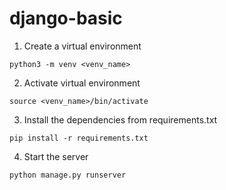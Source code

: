# django-basic

1) Create a virtual environment
```
python3 -m venv <venv_name>
```

2) Activate virtual environment
```
source <venv_name>/bin/activate
```

3) Install the dependencies from requirements.txt
```
pip install -r requirements.txt
```

4) Start the server
```
python manage.py runserver
```
